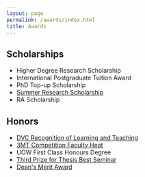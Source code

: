 ```yaml
---
layout: page
permalink: /awards/index.html
title: Awards
---
```


## Scholarships

- Higher Degree Research Scholarship
- International Postgraduate Tuition Award
- PhD Top-up Scholarship
- [Summer Research Scholarship](https://yangdi-cv.github.io/awards/Summer-Research.pdf)
- RA Scholarship


## Honors

- [DVC Recognition of Learning and Teaching](https://yangdi-cv.github.io/awards/DVC-Recognition-of-Learning-and-Teaching.pdf)
- [3MT Competition Faculty Heat](https://yangdi-cv.github.io/awards/3MT.pdf)
- UOW First Class Honours Degree
- [Third Prize for Thesis Best Seminar](https://yangdi-cv.github.io/awards/Thesis-Seminar.pdf)
- [Dean's Merit Award](https://yangdi-cv.github.io/awards/Deans-List.pdf)
